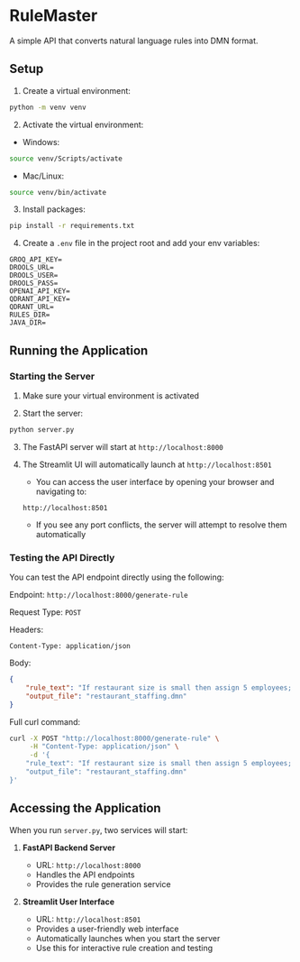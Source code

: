 # RuleMaster

A simple API that converts natural language rules into DMN format.

## Setup

1. Create a virtual environment:
```bash
python -m venv venv
```

2. Activate the virtual environment:
- Windows:
```bash
source venv/Scripts/activate
```
- Mac/Linux:
```bash
source venv/bin/activate
```

3. Install packages:
```bash
pip install -r requirements.txt
```

4. Create a `.env` file in the project root and add your env variables:
```
GROQ_API_KEY=
DROOLS_URL=
DROOLS_USER=
DROOLS_PASS=
OPENAI_API_KEY=
QDRANT_API_KEY=
QDRANT_URL=
RULES_DIR=
JAVA_DIR=
```

## Running the Application

### Starting the Server

1. Make sure your virtual environment is activated

2. Start the server:
```bash
python server.py
```

3. The FastAPI server will start at `http://localhost:8000`

4. The Streamlit UI will automatically launch at `http://localhost:8501`
   - You can access the user interface by opening your browser and navigating to:
   ```
   http://localhost:8501
   ```
   - If you see any port conflicts, the server will attempt to resolve them automatically

### Testing the API Directly

You can test the API endpoint directly using the following:

Endpoint: `http://localhost:8000/generate-rule`

Request Type: `POST`

Headers:
```
Content-Type: application/json
```

Body:
```json
{
    "rule_text": "If restaurant size is small then assign 5 employees; if restaurant size is medium then assign 7 employees; if restaurant size is large then assign 10 employees.",
    "output_file": "restaurant_staffing.dmn"
}
```

Full curl command:
```bash
curl -X POST "http://localhost:8000/generate-rule" \
     -H "Content-Type: application/json" \
     -d '{
    "rule_text": "If restaurant size is small then assign 5 employees; if restaurant size is medium then assign 7 employees; if restaurant size is large then assign 10 employees.",
    "output_file": "restaurant_staffing.dmn"
}'
```

## Accessing the Application

When you run `server.py`, two services will start:

1. **FastAPI Backend Server**
   - URL: `http://localhost:8000`
   - Handles the API endpoints
   - Provides the rule generation service

2. **Streamlit User Interface**
   - URL: `http://localhost:8501`
   - Provides a user-friendly web interface
   - Automatically launches when you start the server
   - Use this for interactive rule creation and testing
   